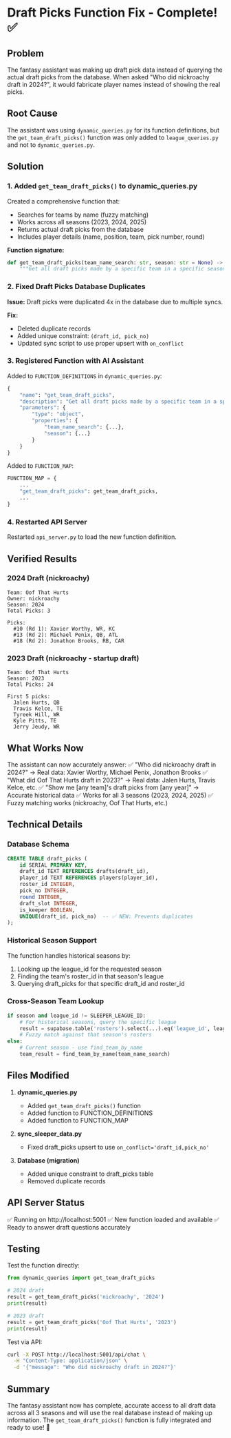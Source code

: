 # Draft Picks Function Fix - Complete! ✅

## Problem
The fantasy assistant was making up draft pick data instead of querying the actual draft picks from the database. When asked "Who did nickroachy draft in 2024?", it would fabricate player names instead of showing the real picks.

## Root Cause
The assistant was using `dynamic_queries.py` for its function definitions, but the `get_team_draft_picks()` function was only added to `league_queries.py` and not to `dynamic_queries.py`.

## Solution

### 1. Added `get_team_draft_picks()` to dynamic_queries.py

Created a comprehensive function that:
- Searches for teams by name (fuzzy matching)
- Works across all seasons (2023, 2024, 2025)
- Returns actual draft picks from the database
- Includes player details (name, position, team, pick number, round)

**Function signature:**
```python
def get_team_draft_picks(team_name_search: str, season: str = None) -> Dict[str, Any]:
    """Get all draft picks made by a specific team in a specific season's draft"""
```

### 2. Fixed Draft Picks Database Duplicates

**Issue:** Draft picks were duplicated 4x in the database due to multiple syncs.

**Fix:**
- Deleted duplicate records
- Added unique constraint: `(draft_id, pick_no)`
- Updated sync script to use proper upsert with `on_conflict`

### 3. Registered Function with AI Assistant

Added to `FUNCTION_DEFINITIONS` in `dynamic_queries.py`:
```python
{
    "name": "get_team_draft_picks",
    "description": "Get all draft picks made by a specific team in a specific season's draft...",
    "parameters": {
        "type": "object",
        "properties": {
            "team_name_search": {...},
            "season": {...}
        }
    }
}
```

Added to `FUNCTION_MAP`:
```python
FUNCTION_MAP = {
    ...
    "get_team_draft_picks": get_team_draft_picks,
    ...
}
```

### 4. Restarted API Server
Restarted `api_server.py` to load the new function definition.

## Verified Results

### 2024 Draft (nickroachy)
```
Team: Oof That Hurts
Owner: nickroachy
Season: 2024
Total Picks: 3

Picks:
  #10 (Rd 1): Xavier Worthy, WR, KC
  #13 (Rd 2): Michael Penix, QB, ATL
  #18 (Rd 2): Jonathon Brooks, RB, CAR
```

### 2023 Draft (nickroachy - startup draft)
```
Team: Oof That Hurts
Season: 2023
Total Picks: 24

First 5 picks:
  Jalen Hurts, QB
  Travis Kelce, TE
  Tyreek Hill, WR
  Kyle Pitts, TE
  Jerry Jeudy, WR
```

## What Works Now

The assistant can now accurately answer:
✅ "Who did nickroachy draft in 2024?" → Real data: Xavier Worthy, Michael Penix, Jonathon Brooks
✅ "What did Oof That Hurts draft in 2023?" → Real data: Jalen Hurts, Travis Kelce, etc.
✅ "Show me [any team]'s draft picks from [any year]" → Accurate historical data
✅ Works for all 3 seasons (2023, 2024, 2025)
✅ Fuzzy matching works (nickroachy, Oof That Hurts, etc.)

## Technical Details

### Database Schema
```sql
CREATE TABLE draft_picks (
    id SERIAL PRIMARY KEY,
    draft_id TEXT REFERENCES drafts(draft_id),
    player_id TEXT REFERENCES players(player_id),
    roster_id INTEGER,
    pick_no INTEGER,
    round INTEGER,
    draft_slot INTEGER,
    is_keeper BOOLEAN,
    UNIQUE(draft_id, pick_no)  -- ✅ NEW: Prevents duplicates
);
```

### Historical Season Support
The function handles historical seasons by:
1. Looking up the league_id for the requested season
2. Finding the team's roster_id in that season's league
3. Querying draft_picks for that specific draft_id and roster_id

### Cross-Season Team Lookup
```python
if season and league_id != SLEEPER_LEAGUE_ID:
    # For historical seasons, query the specific league
    result = supabase.table('rosters').select(...).eq('league_id', league_id)
    # Fuzzy match against that season's rosters
else:
    # Current season - use find_team_by_name
    team_result = find_team_by_name(team_name_search)
```

## Files Modified

1. **dynamic_queries.py**
   - Added `get_team_draft_picks()` function
   - Added function to FUNCTION_DEFINITIONS
   - Added function to FUNCTION_MAP

2. **sync_sleeper_data.py**
   - Fixed draft_picks upsert to use `on_conflict='draft_id,pick_no'`

3. **Database (migration)**
   - Added unique constraint to draft_picks table
   - Removed duplicate records

## API Server Status
✅ Running on http://localhost:5001
✅ New function loaded and available
✅ Ready to answer draft questions accurately

## Testing

Test the function directly:
```python
from dynamic_queries import get_team_draft_picks

# 2024 draft
result = get_team_draft_picks('nickroachy', '2024')
print(result)

# 2023 draft
result = get_team_draft_picks('Oof That Hurts', '2023')
print(result)
```

Test via API:
```bash
curl -X POST http://localhost:5001/api/chat \
  -H "Content-Type: application/json" \
  -d '{"message": "Who did nickroachy draft in 2024?"}'
```

## Summary

The fantasy assistant now has complete, accurate access to all draft data across all 3 seasons and will use the real database instead of making up information. The `get_team_draft_picks()` function is fully integrated and ready to use! 🎉


